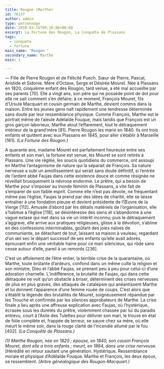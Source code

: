 ```yaml
---
title: Rougon (Marthe)
id: 76137
author: admin
type: personnage
date: 2010-03-15T09:16:06+00:00
excerpt: La Fortune des Rougon, La Conquête de Plassans
tags:
  - conquete
  - fortune
main_name: 'Rougon '
secondary_name: Marthe
main: 1

---
```

— Fille de Pierre Rougon et de Félicité Puech. Sœur de Pierre, Pascal, Aristide et Sidonie. Mère d&rsquo;Octave, Serge et Désirée Mouret. Née à Plassans en 1820, cinquième enfant des Rougon, tard venue, a été mal accueillie par ses parents [70]. Elle a vingt ans, son père qui ne possède point de dot pour elle ne sait comment s&rsquo;en défaire; à ce moment, François Mouret, fils d&rsquo;Ursule Macquart et cousin germain de Marthe, devient commis dans la maison. Entre les jeunes gens naît rapidement une tendresse déterminée sans doute par leur ressemblance physique. Comme François, Marthe est le portrait même de l&rsquo;aïeule Adélaïde Fouque, mais tandis que François est un gros garçon laborieux, Marthe atout l&rsquo;effarement, tout le détraquement intérieur de la grand&rsquo;mère [81]. Pierre Rougon les marie en 1840. Ils ont trois enfants et quittent avec eux Plassans en 1845, pour aller s&rsquo;établir à Marseille [161]. _(La Fortune des Rougon.)_

A quarante ans, madame Mouret est parfaitement heureuse entre ses enfants et son mari, la fortune est venue, les Mouret se sont retirés à Plassans. Une vie réglée, les soucis quotidiens du commerce, ont assoupi en Marthe l&rsquo;antagonisme de nature qui la séparait de François. Sa nature nerveuse a subi un amollissement qui serait sans doute définitif, si l&rsquo;entrée de l&rsquo;ardent abbé Faujas dans cette existence douce et comme résignée ne réveillait brusquement la névrose endormie. Le prêtre, qui a besoin de Marthe pour s&rsquo;imposer au inonde féminin de Plassans, a vite fait de s&rsquo;emparer de son faible esprit. Comme elle n&rsquo;est pas dévote, ne fréquentant même pas l&rsquo;église, Faujas la prend par des idées de charité, elle se laisse entraîner à une fondation pieuse et devient présidente de l&rsquo;Œuvre de la Vierge [112]. Amusée d&rsquo;abord par les détails matériels de l&rsquo;organisation, elle s&rsquo;habitue à l&rsquo;église [118], se désintéresse des siens et s&rsquo;abandonne à une vague extase qui met dans sa vie un intérêt inconnu; puis le détraquement s&rsquo;aggrave, elle arrive aux pratiques religieuses, glisse à la dévotion, s&rsquo;abîme en des confessions interminables, goûtant des joies naïves de communiante, se détachant de tout, laissant sa maison à vauleau, regardant d&rsquo;un œil sec le départ successif de ses enfants qu&rsquo;elle avait adorés, éprouvant enfin une véritable haine pour ce mari silencieux, qui rôde sans cesse autour d&rsquo;elle, pareil à un remords [236].

C&rsquo;est un affolement de l&rsquo;être entier, la terrible crise de la quarantaine, où Marthe, toute brûlante d&rsquo;ardeurs, confond dans un même culte la religion et son ministre, Dieu et l&rsquo;abbé Faujas, se prenant peu à peu pour celui-ci d&rsquo;une adoration charnelle. L&rsquo;indifférence, la brutalité de Faujas, qui dans cette détraquée ne voit qu&rsquo;un obstacle à briser, déterminent des crises nerveuses de plus en plus graves, des attaques de catalepsie qui anéantissent Marthe et lui donnent l&rsquo;apparence d&rsquo;une femme rouée de coups. C&rsquo;est alors que s&rsquo;établit la légende des brutalités de Mouret, soigneusement répandue par les Trouche et confirmée par les silences approbateurs de Marthe. La crise finale a lieu après une affreuse explication avec Faujas, où l&rsquo;hystérique, écrasée sous les duretés du prêtre, violemment chassée par lui du paradis entrevu, court à l&rsquo;Asile des Tulettes pour délivrer son mari, le trouve en état de folie complète et, frappée de terreur, se sauve chez sa mère, où elle meurt le même soir, dans la rouge clarté de l&rsquo;incendie allumé par le fou [402]_. (La Conquête de Plassans.)_

_(1) Marthe Rougon, née en 1820 ; épouse, en 1840, son cousin François Mouret, dont elle a trois enfants ; meurt, en 1864, dans une crise nerveuse._ [Hérédité en retour sautant une génération. Hystérique. Ressemblance morale et physique d&rsquo;Adélaïde Fouque. Marthe et François, les deux époux, se ressemblent. _(Arbre généalogique des Rougon-Macquart.)_
